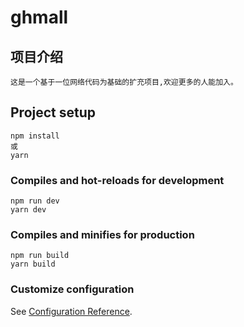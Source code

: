 # ghmall
## 项目介绍
```
这是一个基于一位网络代码为基础的扩充项目,欢迎更多的人能加入。
```
## Project setup
```
npm install
或
yarn
```

### Compiles and hot-reloads for development
```
npm run dev
yarn dev
```

### Compiles and minifies for production
```
npm run build
yarn build
```

### Customize configuration
See [Configuration Reference](https://cli.vuejs.org/config/).
